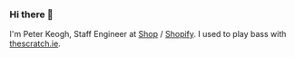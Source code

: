 ### Hi there 👋

I'm Peter Keogh, Staff Engineer at [Shop](https://shop.app/) / [Shopify](https://www.shopify.ie/). I used to play bass with [thescratch.ie](https://thescratch.ie).
